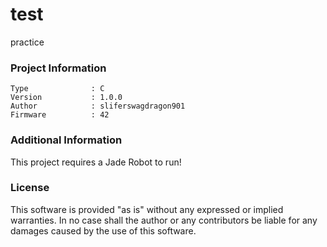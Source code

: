 test
================

practice

### Project Information
```
Type              : C
Version           : 1.0.0
Author            : sliferswagdragon901
Firmware          : 42
```

### Additional Information
This project requires a Jade Robot to run!

### License
This software is provided "as is" without any expressed or implied warranties.  In no case shall the author or any contributors be liable for any damages caused by the use of this software.

